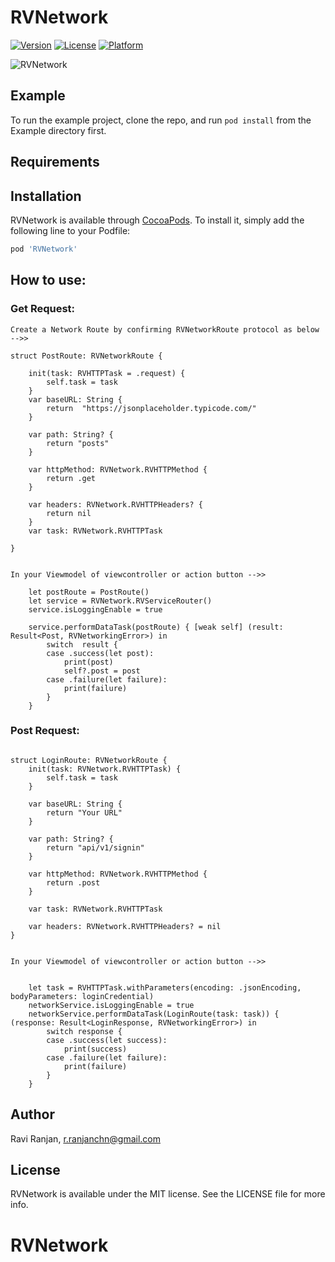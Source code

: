 # RVNetwork

[![Version](https://img.shields.io/cocoapods/v/RVNetwork.svg?style=flat)](https://cocoapods.org/pods/RVNetwork)
[![License](https://img.shields.io/cocoapods/l/RVNetwork.svg?style=flat)](https://cocoapods.org/pods/RVNetwork)
[![Platform](https://img.shields.io/cocoapods/p/RVNetwork.svg?style=flat)](https://cocoapods.org/pods/RVNetwork)

![RVNetwork](https://user-images.githubusercontent.com/26132769/235347553-4c3a14ef-e62f-41b5-adf4-85c1a929e0b6.png)

## Example

To run the example project, clone the repo, and run `pod install` from the Example directory first.

## Requirements

## Installation

RVNetwork is available through [CocoaPods](https://cocoapods.org). To install
it, simply add the following line to your Podfile:

```ruby
pod 'RVNetwork'
```

## How to use:
### Get Request:


```
Create a Network Route by confirming RVNetworkRoute protocol as below -->>

struct PostRoute: RVNetworkRoute {
    
    init(task: RVHTTPTask = .request) {
        self.task = task
    }
    var baseURL: String {
        return  "https://jsonplaceholder.typicode.com/"
    }
    
    var path: String? {
        return "posts"
    }
    
    var httpMethod: RVNetwork.RVHTTPMethod {
        return .get
    }
    
    var headers: RVNetwork.RVHTTPHeaders? {
        return nil
    }
    var task: RVNetwork.RVHTTPTask
    
}


In your Viewmodel of viewcontroller or action button -->>

    let postRoute = PostRoute()
    let service = RVNetwork.RVServiceRouter()
    service.isLoggingEnable = true
        
    service.performDataTask(postRoute) { [weak self] (result: Result<Post, RVNetworkingError>) in
        switch  result {
        case .success(let post):
            print(post)
            self?.post = post
        case .failure(let failure):
            print(failure)
        }
    }

```


### Post Request:

```

struct LoginRoute: RVNetworkRoute {
    init(task: RVNetwork.RVHTTPTask) {
        self.task = task
    }
    
    var baseURL: String {
        return "Your URL"
    }
    
    var path: String? {
        return "api/v1/signin"
    }
    
    var httpMethod: RVNetwork.RVHTTPMethod {
        return .post
    }
    
    var task: RVNetwork.RVHTTPTask
    
    var headers: RVNetwork.RVHTTPHeaders? = nil
}


In your Viewmodel of viewcontroller or action button -->>


    let task = RVHTTPTask.withParameters(encoding: .jsonEncoding, bodyParameters: loginCredential)
    networkService.isLoggingEnable = true
    networkService.performDataTask(LoginRoute(task: task)) { (response: Result<LoginResponse, RVNetworkingError>) in
        switch response {
        case .success(let success):
            print(success)
        case .failure(let failure):
            print(failure)
        }
    }

```

## Author

Ravi Ranjan, r.ranjanchn@gmail.com

## License

RVNetwork is available under the MIT license. See the LICENSE file for more info.
# RVNetwork
